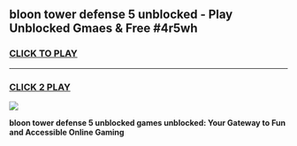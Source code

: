 
## bloon tower defense 5 unblocked - Play Unblocked Gmaes & Free #4r5wh
<h3>
<a href="https://news.freeplayer.one?title=bloon_tower_defense_5_unblocked&ref=24F">CLICK TO PLAY</a></h3>
<hr>

<h3>
<a href="https://news.freeplayer.one?title=bloon_tower_defense_5_unblocked&ref=24F">CLICK 2 PLAY</a>
  
</h3>

<a href="https://news.freeplayer.one?title=bloon_tower_defense_5_unblocked&ref=24F/"><img src="https://clearcache.store/games.png"></a>


**bloon tower defense 5 unblocked games unblocked: Your Gateway to Fun and Accessible Online Gaming**
